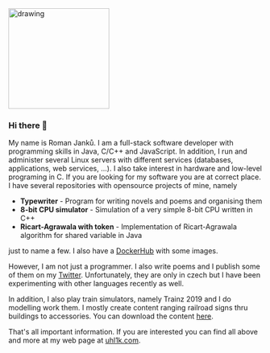 <img src="https://www.uhl1k.com/assets/img/uhl1k.png" alt="drawing" height="200"/>

### Hi there 👋

My name is Roman Janků. I am a full-stack software developer with programming skills in Java, C/C++ and JavaScript. In addition, I run and administer several Linux servers with different services (databases, applications, web services, ...). I also take interest in hardware and low-level programing in C. If you are looking for my software you are at correct place. I have several repositories with opensource projects of mine, namely
* **Typewriter** - Program for writing novels and poems and organising them
* **8-bit CPU simulator** - Simulation of a very simple 8-bit CPU written in C++
* **Ricart-Agrawala with token** - Implementation of Ricart-Agrawala algorithm for shared variable in Java

just to name a few. I also have a [DockerHub](https://hub.docker.com/u/uhl1k) with some images.

However, I am not just a programmer. I also write poems and I publish some of them on my [Twitter](https://twitter.com/uhl1k1). Unfortunately, they are only in czech but I have been experimenting with other languages recently as well.

In addition, I also play train simulators, namely Trainz 2019 and I do modelling work them. I mostly create content ranging railroad signs thru buildings to accessories. You can download the content [here](https://www.uhl1k.com/trainz).

That's all important information. If you are interested you can find all above and more at my web page at [uhl1k.com](https://www.uhl1k.com).
